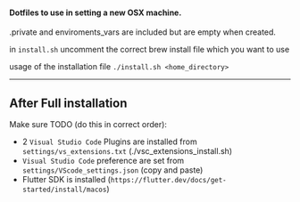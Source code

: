 #### Dotfiles to use in setting a new OSX machine.

.private and enviroments_vars are included but are empty when created.

in `install.sh` uncomment the correct brew install file which you want to use

usage of the installation file 
```./install.sh <home_directory>```

***
## After Full installation
Make sure TODO (do this in correct order):
* 2 `Visual Studio Code` Plugins are installed from `settings/vs_extensions.txt` (./vsc_extensions_install.sh)
* `Visual Studio Code` preference are set from `settings/VScode_settings.json` (copy and paste)
* Flutter SDK is installed (```https://flutter.dev/docs/get-started/install/macos```)